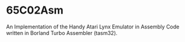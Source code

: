 # 65C02Asm
An Implementation of the Handy Atari Lynx Emulator in Assembly Code
written in Borland Turbo Assembler (tasm32).

